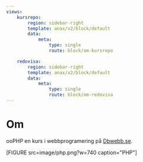 ```yaml
---
views:
    kursrepo:
        region: sidebar-right
        template: anax/v2/block/default
        data:
            meta: 
                type: single
                route: block/om-kursrepo

    redovisa:
        region: sidebar-right
        template: anax/v2/block/default
        data:
            meta: 
                type: single
                route: block/om-redovisa
---
```

Om
=========================

ooPHP en kurs i webbprogramering på [Dbwebb.se](https://dbwebb.se/kurser/oophp-v5).

[FIGURE src=image/php.png?w=740 caption="PHP"]

